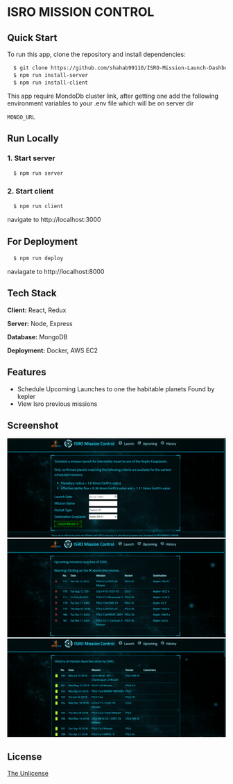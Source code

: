
# ISRO MISSION CONTROL



## Quick Start

To run this app, clone the repository and install dependencies:

```bash
  $ git clone https://github.com/shahab99110/ISRO-Mission-Launch-Dashboard.git
  $ npm run install-server
  $ npm run install-client
```

This app require MondoDb cluster link, after getting one
 add the following environment variables to your .env file which will be on server dir

`MONGO_URL`

## Run Locally

### 1. Start server

```bash
  $ npm run server
```

### 2. Start client

```bash
  $ npm run client
```

navigate to http://localhost:3000



## For Deployment

```bash
  $ npm run deploy
```
naviagate to http://localhost:8000

    
## Tech Stack

**Client:** React, Redux

**Server:** Node, Express

**Database:** MongoDB

**Deployment:** Docker, AWS EC2


## Features

- Schedule Upcoming Launches to one the habitable planets Found by kepler
- View Isro previous missions

## Screenshot
![Launch mission](https://github.com/shahab99110/ISRO-Mission-Launch-Dashboard/blob/master/screenshot/Launch%20mission.png)
![View upcoming mission](https://github.com/shahab99110/ISRO-Mission-Launch-Dashboard/blob/master/screenshot/View%20upcoming%20mission.png)
![Isro Mission History](https://github.com/shahab99110/ISRO-Mission-Launch-Dashboard/blob/master/screenshot/Isro%20Mission%20History.png)



## License

[The Unlicense](https://opensource.org/licenses/unlicense)


